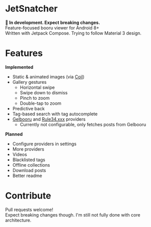 # JetSnatcher

**🚧 In development. Expect breaking changes.**  
Feature-focused booru viewer for Android 8+  
Written with Jetpack Compose. Trying to follow Material 3 design.  

# Features

**Implemented**

- Static & animated images (via [Coil](<https://coil-kt.github.io/coil/>))
- Gallery gestures
  - Horizontal swipe
  - Swipe down to dismiss
  - Pinch to zoom
  - Double-tap to zoom
- Predictive back
- Tag-based search with tag autocomplete
- [Gelbooru](https://gelbooru.com) and [Rule34.xxx](https://rule34.xxx) providers
  - Currently not configurable, only fetches posts from Gelbooru

**Planned**

- Configure providers in settings
- More providers
- Videos
- Blacklisted tags
- Offline collections
- Download posts
- Better readme

# Contribute
Pull requests welcome!  
Expect breaking changes though. I'm still not fully done with core architecture.